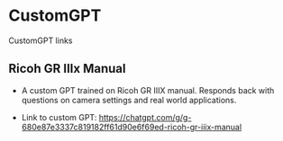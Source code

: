 # CustomGPT
CustomGPT links


## Ricoh GR IIIx Manual
- A custom GPT trained on Ricoh GR IIIX manual. Responds back with questions on camera settings and real world applications.

- Link to custom GPT: https://chatgpt.com/g/g-680e87e3337c819182ff61d90e6f69ed-ricoh-gr-iiix-manual 


